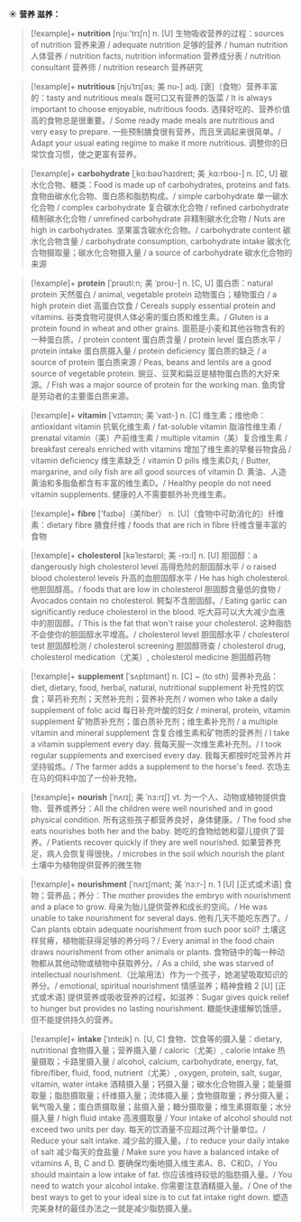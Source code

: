 ☀ <span class="category">**营养 滋养：**</span>
>[!example]+ <span class="vocabulary">**nutrition**</span> [nju:'trɪʃn] 
> <span class="definition">n. [U] 生物吸收营养的过程：</span>sources of nutrition 营养来源 / adequate nutrition 足够的营养 / human nutrition 人体营养 / nutrition facts, nutrition information 营养成分表 / nutrition consultant 营养师 / nutrition research 营养研究 
           
>[!example]+ <span class="vocabulary">**nutritious**</span> [njuˈtrɪʃəs; 美 nu-]
> <span class="definition">adj. [褒]（食物）营养丰富的：</span>tasty and nutritious meals 既可口又有营养的饭菜 / It is always important to choose enjoyable, nutritious foods. 选择好吃的、营养价值高的食物总是很重要。/ Some ready made meals are nutritious and very easy to prepare. 一些预制膳食很有营养，而且烹调起来很简单。/ Adapt your usual eating regime to make it more nutritious. 调整你的日常饮食习惯，使之更富有营养。
     
>[!example]+ <span class="vocabulary">**carbohydrate**</span> [ˌkɑ:bəʊˈhaɪdreɪt; 美 ˌkɑ:rboʊ-]
> <span class="definition">n. [C, U] 碳水化合物、糖类：</span>Food is made up of carbohydrates, proteins and fats. 食物由碳水化合物、蛋白质和脂肪构成。/ simple carbohydrate 单一碳水化合物 / complex carbohydrate 复合碳水化合物 / refined carbohydrate 精制碳水化合物 / unrefined carbohydrate 非精制碳水化合物 / Nuts are high in carbohydrates. 坚果富含碳水化合物。/ carbohydrate content 碳水化合物含量 / carbohydrate consumption, carbohydrate intake 碳水化合物摄取量；碳水化合物摄入量 / a source of carbohydrate 碳水化合物的来源
     
>[!example]+ <span class="vocabulary">**protein**</span> [ˈprəʊti:n; 美 ˈproʊ-]
> <span class="definition">n. [C, U] 蛋白质：</span>natural protein 天然蛋白 / animal, vegetable protein 动物蛋白；植物蛋白 / a high protein diet 高蛋白饮食 / Cereals supply essential protein and vitamins. 谷类食物可提供人体必需的蛋白质和维生素。/ Gluten is a protein found in wheat and other grains. 面筋是小麦和其他谷物含有的一种蛋白质。/ protein content 蛋白质含量 / protein level 蛋白质水平 / protein intake 蛋白质摄入量 / protein deficiency 蛋白质的缺乏 / a source of protein 蛋白质来源 / Peas, beans and lentils are a good source of vegetable protein. 豌豆、豆荚和扁豆是植物蛋白质的大好来源。/ Fish was a major source of protein for the working man. 鱼肉曾是劳动者的主要蛋白质来源。

>[!example]+ <span class="vocabulary">**vitamin**</span> [ˈvɪtəmɪn; 美 ˈvaɪt-]
> <span class="definition">n. [C] 维生素；维他命：</span>antioxidant vitamin 抗氧化维生素 / fat-soluble vitamin 脂溶性维生素 / prenatal vitamin（美）产前维生素 / multiple vitamin（美）复合维生素 / breakfast cereals enriched with vitamins 增加了维生素的早餐谷物食品 / vitamin deficiency 维生素缺乏 / vitamin D pills 维生素D丸 / Butter, margarine, and oily fish are all good sources of vitamin D. 黄油、人造黄油和多脂鱼都含有丰富的维生素D。/ Healthy people do not need vitamin supplements. 健康的人不需要额外补充维生素。

>[!example]+ <span class="vocabulary">**fibre**</span> ['faɪbə]（美fiber）
> <span class="definition">n. [U]（食物中可助消化的）纤维素：</span>dietary fibre 膳食纤维 / foods that are rich in fibre 纤维含量丰富的食物
                      
>[!example]+ <span class="vocabulary">**cholesterol**</span> [kəˈlestərɒl; 美 -rɔ:l]
> <span class="definition">n. [U] 胆固醇：</span>a dangerously high cholesterol level 高得危险的胆固醇水平 / o raised blood cholesterol levels 升高的血胆固醇水平 / He has high cholesterol. 他胆固醇高。/ foods that are low in cholesterol 胆固醇含量低的食物 / Avocados contain no cholesterol. 鳄梨不含胆固醇。/ Eating garlic can significantly reduce cholesterol in the blood. 吃大蒜可以大大减少血液中的胆固醇。/ This is the fat that won't raise your cholesterol. 这种脂肪不会使你的胆固醇水平增高。/ cholesterol level 胆固醇水平 / cholesterol test 胆固醇检测 / cholesterol screening 胆固醇筛查 / cholesterol drug, cholesterol medication（尤美）, cholesterol medicine 胆固醇药物

>[!example]+ <span class="vocabulary">**supplement**</span> [ˈsʌplɪmənt]
> <span class="definition">n. [C] ~ (to sth) 营养补充品：</span>diet, dietary, food, herbal, natural, nutritional supplement 补充性的饮食；草药补充剂；天然补充剂；营养补充剂 / women who take a daily supplement of folic acid 每日补充叶酸的妇女 / mineral, protein, vitamin supplement 矿物质补充剂；蛋白质补充剂；维生素补充剂 / a multiple vitamin and mineral supplement 含复合维生素和矿物质的营养剂 / I take a vitamin supplement every day. 我每天服一次维生素补充剂。/ I took regular supplements and exercised every day. 我每天都按时吃营养片并坚持锻炼。/ The farmer adds a supplement to the horse's feed. 农场主在马的伺料中加了一份补充物。
           
>[!example]+ <span class="vocabulary">**nourish**</span> [ˈnʌrɪʃ; 美 ˈnɜ:rɪʃ]
> <span class="definition">vt. 为一个人、动物或植物提供食物、营养或养分：</span>All the children were well nourished and in good physical condition. 所有这些孩子都营养良好，身体健康。/ The food she eats nourishes both her and the baby. 她吃的食物给她和婴儿提供了营养。/ Patients recover quickly if they are well nourished. 如果营养充足，病人会恢复得很快。/ microbes in the soil which nourish the plant 土壤中为植物提供营养的微生物

>[!example]+ <span class="vocabulary">**nourishment**</span> [ˈnʌrɪʃmənt; 美 ˈnɜ:r-]
> <span class="definition">n. 1 [U] [正式或术语] 食物；营养品；养分：</span>The mother provides the embryo with nourishment and a place to grow. 母亲为胎儿提供营养和成长的空间。/ He was unable to take nourishment for several days. 他有几天不能吃东西了。/ Can plants obtain adequate nourishment from such poor soil? 土壤这样贫瘠，植物能获得足够的养分吗？/ Every animal in the food chain draws nourishment from other animals or plants. 食物链中的每一种动物都从其他动物或植物中获取养分。/ As a child, she was starved of intellectual nourishment.（比喻用法）作为一个孩子，她渴望吸取知识的养分。/ emotional, spiritual nourishment 情感滋养；精神食粮 <span class="definition">2 [U] [正式或术语] 提供营养或吸收营养的过程，如滋养：</span>Sugar gives quick relief to hunger but provides no lasting nourishment. 糖能快速缓解饥饿感，但不能提供持久的营养。
           
>[!example]+ <span class="vocabulary">**intake**</span> [ˈɪnteɪk]
> <span class="definition">n. [U, C] 食物、饮食等的摄入量：</span>dietary, nutritional 食物摄入量；营养摄入量 / caloric（尤美）, calorie intake 热量摄取；卡路里摄入量 / alcohol, calcium, carbohydrate, energy, fat, fibre/fiber, fluid, food, nutrient（尤美）, oxygen, protein, salt, sugar, vitamin, water intake 酒精摄入量；钙摄入量；碳水化合物摄入量；能量摄取量；脂肪摄取量；纤维摄入量；流体摄入量；食物摄取量；养分摄入量；氧气吸入量；蛋白质摄取量；盐摄入量；糖分摄取量；维生素摄取量；水分摄入量 / high fluid intake 高液摄取量 / Your intake of alcohol should not exceed two units per day. 每天的饮酒量不应超过两个计量单位。/ Reduce your salt intake. 减少盐的摄入量。/ to reduce your daily intake of salt 减少每天的食盐量 / Make sure you have a balanced intake of vitamins A, B, C and D. 要确保均衡地摄入维生素A、B、C和D。/ You should maintain a low intake of fat. 你应该维持较低的脂肪摄入量。/ You need to watch your alcohol intake. 你需要注意酒精摄入量。/ One of the best ways to get to your ideal size is to cut fat intake right down. 塑造完美身材的最佳办法之一就是减少脂肪摄入量。

